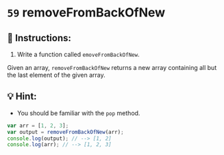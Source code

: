 # `59` removeFromBackOfNew

## 📝 Instructions:

1. Write a function called `emoveFromBackOfNew`.

Given an array, `removeFromBackOfNew` returns a new array containing all but the last element of the given array.

## 💡 Hint:

+ You should be familiar with the `pop` method.

```Javascript
var arr = [1, 2, 3];
var output = removeFromBackOfNew(arr);
console.log(output); // --> [1, 2]
console.log(arr); // --> [1, 2, 3]
```

